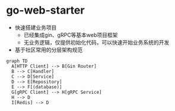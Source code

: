 # go-web-starter

- 快速搭建业务项目
  - 已经集成gin、gRPC等基本web项目框架
  - 无业务逻辑，仅提供初始化代码，可以快速开始业务系统的开发
- 基于社区常用的分层架构规范

```mermaid
graph TD
  A[HTTP Client] --> B[Gin Router]
  B --> C[Handler]
  C --> D[Service]
  D --> E[Repository]
  E --> F[(database)]
  G[gRPC Client] --> H[gRPC Service]
  H --> D
  I[Redis] --> D
```